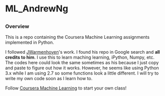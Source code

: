 # ML_AndrewNg
##
### Overview
This is a repo containing the Coursera Machine Learning assignments implemented in Python.

I followed [JWarmenhoven](https://github.com/JWarmenhoven/Coursera-Machine-Learning)'s work. I found his repo in Google search and **all
credits to him**. I use this to learn maching learning, iPython, Numpy, etc. The codes here could look the same sometimes as his because I
just copy and paste to figure out how it works. However, he seems like using Python 3.x while I am using 2.7 so some functions look a
little different. I will try to write my own code soon as I learn how to.

Follow [Coursera Machine Learning](https://www.coursera.org/learn/machine-learning/home/welcome) to start your own class!
